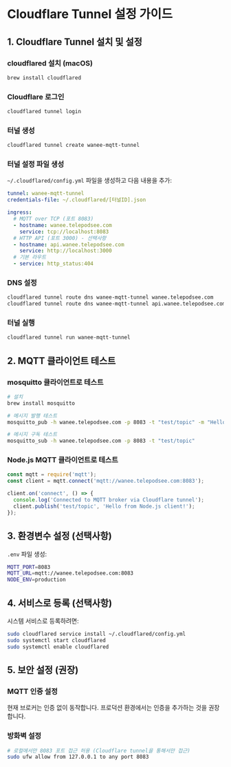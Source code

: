 # Cloudflare Tunnel 설정 가이드

## 1. Cloudflare Tunnel 설치 및 설정

### cloudflared 설치 (macOS)

```bash
brew install cloudflared
```

### Cloudflare 로그인

```bash
cloudflared tunnel login
```

### 터널 생성

```bash
cloudflared tunnel create wanee-mqtt-tunnel
```

### 터널 설정 파일 생성

`~/.cloudflared/config.yml` 파일을 생성하고 다음 내용을 추가:

```yaml
tunnel: wanee-mqtt-tunnel
credentials-file: ~/.cloudflared/[터널ID].json

ingress:
  # MQTT over TCP (포트 8083)
  - hostname: wanee.telepodsee.com
    service: tcp://localhost:8083
  # HTTP API (포트 3000) - 선택사항
  - hostname: api.wanee.telepodsee.com
    service: http://localhost:3000
  # 기본 라우트
  - service: http_status:404
```

### DNS 설정

```bash
cloudflared tunnel route dns wanee-mqtt-tunnel wanee.telepodsee.com
cloudflared tunnel route dns wanee-mqtt-tunnel api.wanee.telepodsee.com
```

### 터널 실행

```bash
cloudflared tunnel run wanee-mqtt-tunnel
```

## 2. MQTT 클라이언트 테스트

### mosquitto 클라이언트로 테스트

```bash
# 설치
brew install mosquitto

# 메시지 발행 테스트
mosquitto_pub -h wanee.telepodsee.com -p 8083 -t "test/topic" -m "Hello from Cloudflare tunnel!"

# 메시지 구독 테스트
mosquitto_sub -h wanee.telepodsee.com -p 8083 -t "test/topic"
```

### Node.js MQTT 클라이언트로 테스트

```javascript
const mqtt = require('mqtt');
const client = mqtt.connect('mqtt://wanee.telepodsee.com:8083');

client.on('connect', () => {
  console.log('Connected to MQTT broker via Cloudflare tunnel');
  client.publish('test/topic', 'Hello from Node.js client!');
});
```

## 3. 환경변수 설정 (선택사항)

`.env` 파일 생성:

```bash
MQTT_PORT=8083
MQTT_URL=mqtt://wanee.telepodsee.com:8083
NODE_ENV=production
```

## 4. 서비스로 등록 (선택사항)

시스템 서비스로 등록하려면:

```bash
sudo cloudflared service install ~/.cloudflared/config.yml
sudo systemctl start cloudflared
sudo systemctl enable cloudflared
```

## 5. 보안 설정 (권장)

### MQTT 인증 설정

현재 브로커는 인증 없이 동작합니다. 프로덕션 환경에서는 인증을 추가하는 것을 권장합니다.

### 방화벽 설정

```bash
# 로컬에서만 8083 포트 접근 허용 (Cloudflare tunnel을 통해서만 접근)
sudo ufw allow from 127.0.0.1 to any port 8083
```
